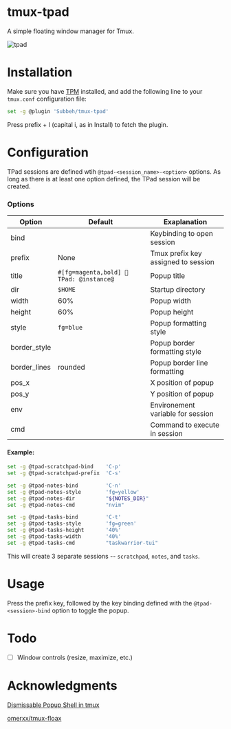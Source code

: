 # tmux-tpad

A simple floating window manager for Tmux.

![tpad](https://github.com/user-attachments/assets/b2c0e701-e9dd-45a8-9849-ae6328a6f933)

# Installation

Make sure you have [TPM](https://github.com/tmux-plugins/tpm) installed, and add the following line to your `tmux.conf` configuration file:

```bash
set -g @plugin 'Subbeh/tmux-tpad'
```

Press prefix + I (capital i, as in Install) to fetch the plugin.

# Configuration

TPad sessions are defined wtih `@tpad-<session_name>-<option>` options. As long as there is at least one option defined, the TPad session will be created.

### Options

| Option       | Default                                  | Exaplanation                        |
| ------------ | ---------------------------------------- | ----------------------------------- |
| bind         |                                          | Keybinding to open session          |
| prefix       | None                                     | Tmux prefix key assigned to session |
| title        | `#[fg=magenta,bold] 󱂬 TPad: @instance@ ` | Popup title                         |
| dir          | `$HOME`                                  | Startup directory                   |
| width        | 60%                                      | Popup width                         |
| height       | 60%                                      | Popup height                        |
| style        | `fg=blue`                                | Popup formatting style              |
| border_style |                                          | Popup border formatting style       |
| border_lines | rounded                                  | Popup border line formatting        |
| pos_x        |                                          | X position of popup                 |
| pos_y        |                                          | Y position of popup                 |
| env          |                                          | Environement variable for session   |
| cmd          |                                          | Command to execute in session       |

#### Example:

```sh
set -g @tpad-scratchpad-bind    'C-p'
set -g @tpad-scratchpad-prefix  'C-s'

set -g @tpad-notes-bind         'C-n'
set -g @tpad-notes-style        'fg=yellow'
set -g @tpad-notes-dir          "${NOTES_DIR}"
set -g @tpad-notes-cmd          "nvim"

set -g @tpad-tasks-bind         'C-t'
set -g @tpad-tasks-style        'fg=green'
set -g @tpad-tasks-height       '40%'
set -g @tpad-tasks-width        '40%'
set -g @tpad-tasks-cmd          "taskwarrior-tui"
```

This will create 3 separate sessions -- `scratchpad`, `notes`, and `tasks`.

# Usage

Press the prefix key, followed by the key binding defined with the `@tpad-<session>-bind` option to toggle the popup.

# Todo

- [ ] Window controls (resize, maximize, etc.)

# Acknowledgments

[Dismissable Popup Shell in tmux](https://willhbr.net/2023/02/07/dismissable-popup-shell-in-tmux/)

[omerxx/tmux-floax](https://github.com/omerxx/tmux-floax)
